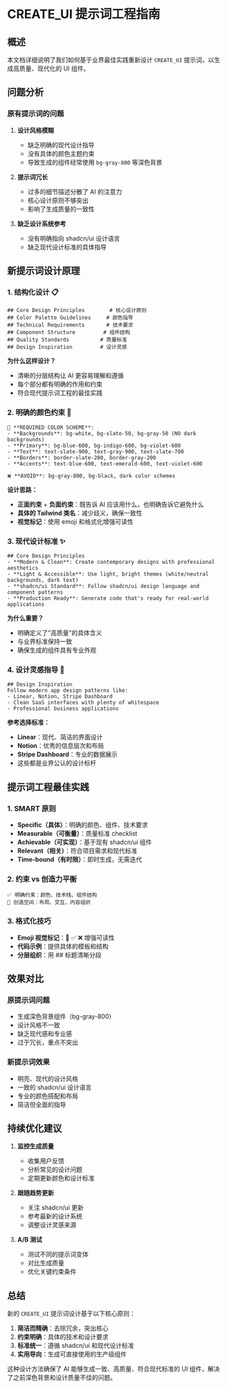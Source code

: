 # CREATE_UI 提示词工程指南

## 概述

本文档详细说明了我们如何基于业界最佳实践重新设计 `CREATE_UI` 提示词，以生成高质量、现代化的 UI 组件。

## 问题分析

### 原有提示词的问题

1. **设计风格模糊**
   - 缺乏明确的现代设计指导
   - 没有具体的颜色主题约束
   - 导致生成的组件经常使用 `bg-gray-800` 等深色背景

2. **提示词冗长**
   - 过多的细节描述分散了 AI 的注意力
   - 核心设计原则不够突出
   - 影响了生成质量的一致性

3. **缺乏设计系统参考**
   - 没有明确指向 shadcn/ui 设计语言
   - 缺乏现代设计标准的具体指导

## 新提示词设计原理

### 1. 结构化设计 📋

```
## Core Design Principles        # 核心设计原则
## Color Palette Guidelines     # 颜色指导 
## Technical Requirements       # 技术要求
## Component Structure         # 组件结构
## Quality Standards          # 质量标准
## Design Inspiration         # 设计灵感
```

**为什么这样设计？**
- 清晰的分层结构让 AI 更容易理解和遵循
- 每个部分都有明确的作用和约束
- 符合现代提示词工程的最佳实践

### 2. 明确的颜色约束 🎨

```
🎨 **REQUIRED COLOR SCHEME**:
- **Backgrounds**: bg-white, bg-slate-50, bg-gray-50 (NO dark backgrounds)
- **Primary**: bg-blue-600, bg-indigo-600, bg-violet-600 
- **Text**: text-slate-900, text-gray-900, text-slate-700
- **Borders**: border-slate-200, border-gray-200
- **Accents**: text-blue-600, text-emerald-600, text-violet-600

❌ **AVOID**: bg-gray-800, bg-black, dark color schemes
```

**设计思路：**
- **正面约束** + **负面约束**：既告诉 AI 应该用什么，也明确告诉它避免什么
- **具体的 Tailwind 类名**：减少歧义，确保一致性
- **视觉标记**：使用 emoji 和格式化增强可读性

### 3. 现代设计标准 ✨

```
## Core Design Principles
- **Modern & Clean**: Create contemporary designs with professional aesthetics
- **Light & Accessible**: Use light, bright themes (white/neutral backgrounds, dark text)
- **shadcn/ui Standard**: Follow shadcn/ui design language and component patterns
- **Production Ready**: Generate code that's ready for real-world applications
```

**为什么重要？**
- 明确定义了"高质量"的具体含义
- 与业界标准保持一致
- 确保生成的组件具有专业外观

### 4. 设计灵感指导 🎯

```
## Design Inspiration
Follow modern app design patterns like:
- Linear, Notion, Stripe Dashboard
- Clean SaaS interfaces with plenty of whitespace
- Professional business applications
```

**参考选择标准：**
- **Linear**：现代、简洁的界面设计
- **Notion**：优秀的信息层次和布局
- **Stripe Dashboard**：专业的数据展示
- 这些都是业界公认的设计标杆

## 提示词工程最佳实践

### 1. SMART 原则

- **Specific（具体）**：明确的颜色、组件、技术要求
- **Measurable（可衡量）**：质量标准 checklist
- **Achievable（可实现）**：基于现有 shadcn/ui 组件
- **Relevant（相关）**：符合项目需求和现代标准
- **Time-bound（有时限）**：即时生成，无需迭代

### 2. 约束 vs 创造力平衡

```
✅ 明确约束：颜色、技术栈、组件结构
🎨 创造空间：布局、交互、内容组织
```

### 3. 格式化技巧

- **Emoji 视觉标记**：🎨 ✅ ❌ 增强可读性
- **代码示例**：提供具体的模板和结构
- **分层组织**：用 ## 标题清晰分段

## 效果对比

### 原提示词问题
- 生成深色背景组件（bg-gray-800）
- 设计风格不一致
- 缺乏现代感和专业感
- 过于冗长，重点不突出

### 新提示词效果
- 明亮、现代的设计风格
- 一致的 shadcn/ui 设计语言
- 专业的颜色搭配和布局
- 简洁但全面的指导

## 持续优化建议

1. **监控生成质量**
   - 收集用户反馈
   - 分析常见的设计问题
   - 定期更新颜色和设计标准

2. **跟随趋势更新**
   - 关注 shadcn/ui 更新
   - 参考最新的设计系统
   - 调整设计灵感来源

3. **A/B 测试**
   - 测试不同的提示词变体
   - 对比生成质量
   - 优化关键约束条件

## 总结

新的 `CREATE_UI` 提示词设计基于以下核心原则：

1. **简洁而精确**：去除冗余，突出核心
2. **约束明确**：具体的技术和设计要求
3. **标准统一**：遵循 shadcn/ui 和现代设计标准
4. **实用导向**：生成可直接使用的生产级组件

这种设计方法确保了 AI 能够生成一致、高质量、符合现代标准的 UI 组件，解决了之前深色背景和设计质量不佳的问题。 
